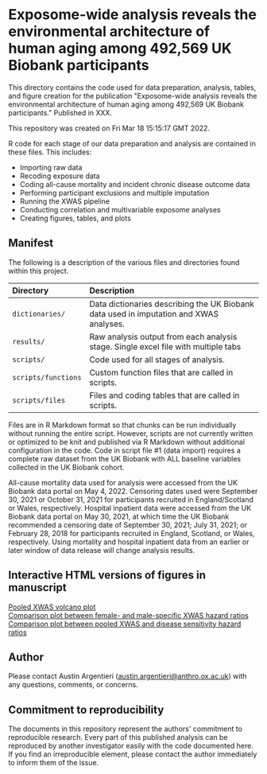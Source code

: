 # Exposome-wide analysis reveals the environmental architecture of human aging among 492,569 UK Biobank participants

This directory contains the code used for data preparation, analysis, tables, and figure creation for the publication "Exposome-wide analysis reveals the environmental architecture of human aging among 492,569 UK Biobank participants." Published in XXX. 

This repository was created on Fri Mar 18 15:15:17 GMT 2022.

R code for each stage of our data preparation and analysis are contained in these files. This includes:  
* Importing raw data
* Recoding exposure data
* Coding all-cause mortality and incident chronic disease outcome data
* Performing participant exclusions and multiple imputation
* Running the XWAS pipeline
* Conducting correlation and multivariable exposome analyses
* Creating figures, tables, and plots

Manifest
--------

The following is a description of the various files and directories found within this project.

|Directory            |Description                                                                                         |
|:--------------------|:---------------------------------------------------------------------------------------------------|
|`dictionaries/`      |Data dictionaries describing the UK Biobank data used in imputation and XWAS analyses.              |
|`results/`           |Raw analysis output from each analysis stage. Single excel file with multiple tabs                  |
|`scripts/`           |Code used for all stages of analysis.                                                               |
|`scripts/functions`  |Custom function files that are called in scripts.                                                   |
|`scripts/files`      |Files and coding tables that are called in scripts.                                                 |


Files are in R Markdown format so that chunks can be run individually without running the entire script. However, scripts are not currently written or optimized to be knit and published via R Markdown without additional configuration in the code. Code in script file #1 (data import) requires a complete raw dataset from the UK Biobank with ALL baseline variables collected in the UK Biobank cohort.   
  
All-cause mortality data used for analysis were accessed from the UK Biobank data portal on May 4, 2022. Censoring dates used were September 30, 2021 or October 31, 2021 for participants recruited in England/Scotland or Wales, respectively. Hospital inpatient data were accessed from the UK Biobank data portal on May 30, 2021, at which time the UK Biobank recommended a censoring date of September 30, 2021; July 31, 2021; or February 28, 2018 for participants recruited in England, Scotland, or Wales, respectively. Using mortality and hospital inpatient data from an earlier or later window of data release will change analysis results.

Interactive HTML versions of figures in manuscript
--------------------------------------------------
 
<a target="_blank" rel="noopener noreferrer" href="http://miargentieri.github.io/exposome-aging-UK-Biobank-2022/figures/ACM_XWAS_loghr_volc_exposome_nov_15_2022_all_sexes.html"> Pooled XWAS volcano plot </a>
<br>
<a target="_blank" rel="noopener noreferrer" href="http://miargentieri.github.io/exposome-aging-UK-Biobank-2022/figures/ACM_XWAS_HR_comparison_feb_21_2022_formatted.html"> Comparison plot between female- and male-specific XWAS hazard ratios </a> 
<br>
<a target="_blank" rel="noopener noreferrer" href="http://miargentieri.github.io/exposome-aging-UK-Biobank-2022/figures/ACM_XWAS_sensitivity_feb_22_2022_all_sexes_formatted.html"> Comparison plot between pooled XWAS and disease sensitivity hazard ratios </a>


Author
------

Please contact Austin Argentieri (austin.argentieri@anthro.ox.ac.uk) with any questions, comments, or concerns.


Commitment to reproducibility
-----------------------------

The documents in this repository represent the authors' commitment to reproducible research.  Every part of this published analysis can be reproduced by another investigator easily with the code documented here.  If you find an irreproducible element, please contact the author immediately to inform them of the issue.
